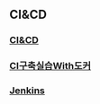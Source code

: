 ## CI&CD

### [CI&CD](https://github.com/jeonyoungho/TIL/blob/master/CI%26CD/CI%26CD.md)

### [CI구축실습With도커](https://github.com/jeonyoungho/TIL/blob/master/CI%26CD/CI%EA%B5%AC%EC%B6%95%EC%8B%A4%EC%8A%B5With%EB%8F%84%EC%BB%A4.md)

### [Jenkins](https://github.com/jeonyoungho/TIL/blob/master/CI%26CD/Jenkins.md)